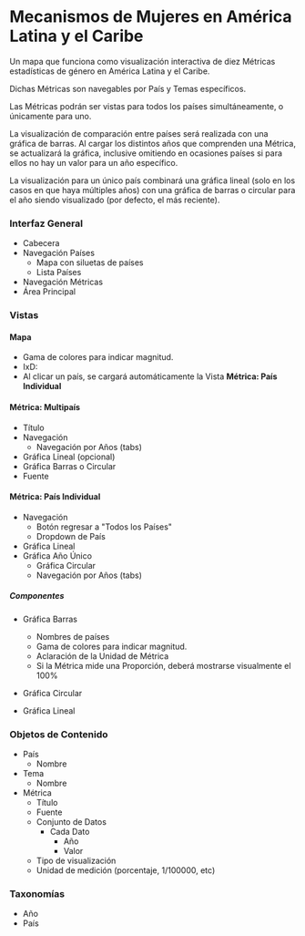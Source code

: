 # Mecanismos de Mujeres en América Latina y el Caribe

Un mapa que funciona como visualización interactiva de diez Métricas estadísticas de género en América Latina y el Caribe.

Dichas Métricas son navegables por País y Temas específicos.

Las Métricas podrán ser vistas para todos los países simultáneamente, o únicamente para uno.

La visualización de comparación entre países será realizada con una gráfica de barras. Al cargar los distintos años que comprenden una Métrica, se actualizará la gráfica, inclusive omitiendo en ocasiones países si para ellos no hay un valor para un año específico.

La visualización para un único país combinará una gráfica lineal (solo en los casos en que haya múltiples años) con una gráfica de barras o circular para el año siendo visualizado (por defecto, el más reciente).




### Interfaz General

- Cabecera
- Navegación Países
  - Mapa con siluetas de países
  - Lista Países
- Navegación Métricas
- Área Principal

### Vistas


#### Mapa

- Gama de colores para indicar magnitud.
- IxD:
- Al clicar un país, se cargará automáticamente la Vista **Métrica: País Individual**

#### Métrica: Multipaís

- Título
- Navegación
  - Navegación por Años (tabs)
- Gráfica Lineal (opcional)
- Gráfica Barras o Circular
- Fuente

#### Métrica: País Individual

  - Navegación
    - Botón regresar a "Todos los Países"
    - Dropdown de País
  - Gráfica Lineal
  - Gráfica Año Único
    - Gráfica Circular
    - Navegación por Años (tabs)



##### Componentes

- Gráfica Barras
  - Nombres de países
  - Gama de colores para indicar magnitud.
  - Aclaración de la Unidad de Métrica
  - Si la Métrica mide una Proporción, deberá mostrarse visualmente el 100%

- Gráfica Circular

- Gráfica Lineal


### Objetos de Contenido

- País
  - Nombre
- Tema
  - Nombre
- Métrica
  - Título
  - Fuente
  - Conjunto de Datos
    - Cada Dato
      - Año
      - Valor
  - Tipo de visualización
  - Unidad de medición (porcentaje, 1/100000, etc)


### Taxonomías

- Año
- País
